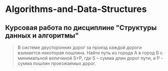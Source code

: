 # Algorithms-and-Data-Structures
## Курсовая работа по дисциплине "Структуры данных и алгоритмы"
> В системе двусторонних дорог за проезд каждой дороги взимается некоторая пошлина. Найти путь из города A в город B с минимальной величиной S+P, где S – сумма длин дорог пути, а P - сумма пошлин проезжаемых дорог.
